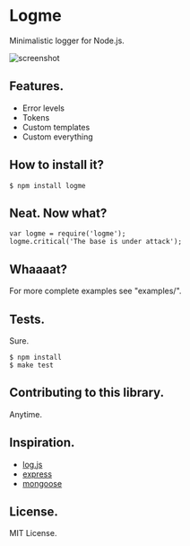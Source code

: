 # Logme

Minimalistic logger for Node.js.

![screenshot](http://img853.imageshack.us/img853/5865/screenshot20111209at122.png)

## Features.

- Error levels
- Tokens
- Custom templates
- Custom everything

## How to install it?

	$ npm install logme
	
## Neat. Now what?

	var logme = require('logme');
	logme.critical('The base is under attack');

## Whaaaat?

For more complete examples see "examples/".

## Tests.

Sure.

	$ npm install
	$ make test

## Contributing to this library.

Anytime.

## Inspiration.

- [log.js](https://github.com/visionmedia/log.js)
- [express](https://github.com/visionmedia/express)
- [mongoose](https://github.com/LearnBoost/mongoose)

## License.

MIT License.